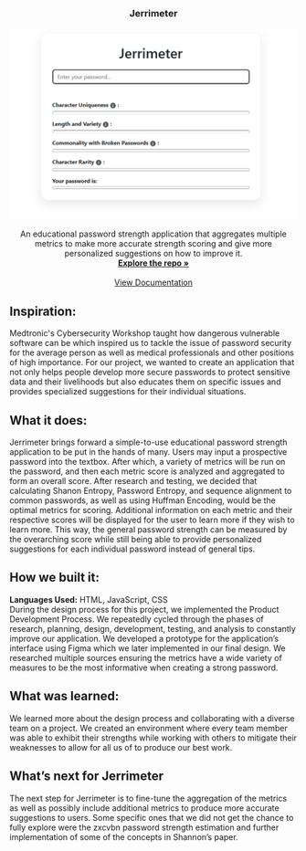 <!-- PROJECT LOGO -->
<br />
<div align="center">
  
<h3 align="center">Jerrimeter</h3>

  <a href="https://github.com/MatthewStuckenbruck/t9-hacks-2025">
    <img src="Screenshot.png" alt="Logo" width="800">
  </a>


  <p align="center">
    An educational password strength application that aggregates multiple metrics to make more accurate strength scoring and give more personalized suggestions on how to improve it.
    <br />
    <a href="https://github.com/MatthewStuckenbruck/t9-hacks-2025"><strong>Explore the repo »</strong></a>
    <br />
    <br />
    <a href="https://github.com/MatthewStuckenbruck/t9-hacks-2025/blob/main/Documentation.pdf">View Documentation</a>
  </p>
</div>

## Inspiration:
Medtronic's Cybersecurity Workshop taught how dangerous vulnerable software can be which inspired us to tackle the issue of password security for the average person as well as medical professionals and other positions of high importance. For our project, we wanted to create an application that not only helps people develop more secure passwords to protect sensitive data and their livelihoods but also educates them on specific issues and provides specialized suggestions for their individual situations.

## What it does:
Jerrimeter brings forward a simple-to-use educational password strength application to be put in the hands of many. Users may input a prospective password into the textbox. After which, a variety of metrics will be run on the password, and then each metric score is analyzed and aggregated to form an overall score. After research and testing, we decided that calculating Shanon Entropy, Password Entropy, and sequence alignment to common passwords, as well as using Huffman Encoding, would be the optimal metrics for scoring. Additional information on each metric and their respective scores will be displayed for the user to learn more if they wish to learn more. This way, the general password strength can be measured by the overarching score while still being able to provide personalized suggestions for each individual password instead of general tips.

## How we built it:
**Languages Used:** HTML, JavaScript, CSS\
During the design process for this project, we implemented the Product Development Process. We repeatedly cycled through the phases of research, planning, design, development, testing, and analysis to constantly improve our application. We developed a prototype for the application’s interface using Figma which we later implemented in our final design. We researched multiple sources ensuring the metrics have a wide variety of measures to be the most informative when creating a strong password.

## What was learned:
We learned more about the design process and collaborating with a diverse team on a project. We created an environment where every team member was able to exhibit their strengths while working with others to mitigate their weaknesses to allow for all us of to produce our best work.

## What’s next for Jerrimeter
The next step for Jerrimeter is to fine-tune the aggregation of the metrics as well as possibly include additional metrics to produce more accurate suggestions to users. Some specific ones that we did not get the chance to fully explore were the zxcvbn password strength estimation and further implementation of some of the concepts in Shannon’s paper.

